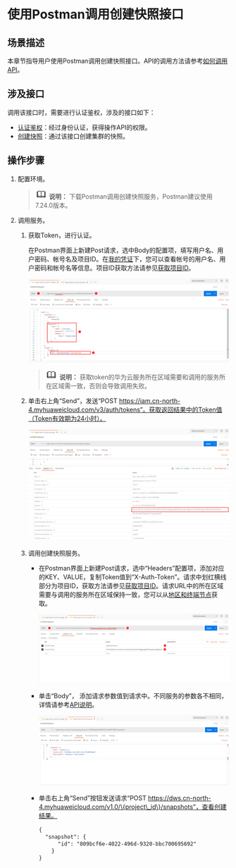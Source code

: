 # 使用Postman调用创建快照接口<a name="ZH-CN_TOPIC_0000001437540353"></a>

## 场景描述<a name="section1491118522374"></a>

本章节指导用户使用Postman调用创建快照接口。API的调用方法请参考[如何调用API](如何调用API.md)。

## 涉及接口<a name="section1564824483810"></a>

调用该接口时，需要进行认证鉴权，涉及的接口如下：

-   [认证鉴权](认证鉴权.md)：经过身份认证，获得操作API的权限。
-   [创建快照](创建快照.md)：通过该接口创建集群的快照。

## 操作步骤<a name="section206661804418"></a>

1.  配置环境。

    >![](public_sys-resources/icon-note.gif) **说明：** 
    >下载Postman调用创建快照服务，Postman建议使用7.24.0版本。

2.  调用服务。
    1.  获取Token，进行认证。

        在Postman界面上新建Post请求，选中Body的配置项，填写用户名、用户密码、帐号名及项目ID。在[我的凭证](https://console.huaweicloud.com/iam/#/myCredential)下，您可以查看帐号的用户名、用户密码和帐号名等信息。项目ID获取方法请参见[获取项目ID](获取项目ID.md)。

        ![](figures/1.png)

        >![](public_sys-resources/icon-note.gif) **说明：** 
        >获取token的华为云服务所在区域需要和调用的服务所在区域需一致，否则会导致调用失败。

    2.  单击右上角“Send”，发送“POST https://iam.cn-north-4.myhuaweicloud.com/v3/auth/tokens”。获取返回结果中的Token值（Token有效期为24小时）。

        ![](figures/2.png)

    3.  调用创建快照服务。
        -   在Postman界面上新建Post请求，选中“Headers”配置项，添加对应的KEY、VALUE，复制Token值到“X-Auth-Token”。请求中划红横线部分为项目ID，获取方法请参见[获取项目ID](获取项目ID.md)。请求URL中的所在区域需要与调用的服务所在区域保持一致，您可以从[地区和终端节点](https://developer.huaweicloud.com/endpoint?DWS)获取。

            ![](figures/3.png)

        -   单击“Body”， 添加请求参数值到请求中。不同服务的参数各不相同，详情请参考[API说明](API说明.md)。

            ![](figures/4.png)

        -   单击右上角“Send”按钮发送请求“POST https://dws.cn-north-4.myhuaweicloud.com/v1.0/\{project\_id\}/snapshots”，查看创建结果。

            ```
            {
              "snapshot": {
                  "id": "809bcf6e-4022-496d-9320-bbc700695692"
                }
            }
            ```




